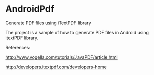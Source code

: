 # AndroidPdf
Generate PDF files using iTextPDF library

The project is a sample of how to generate PDF files in Android using itextPDF library.

References:

http://www.vogella.com/tutorials/JavaPDF/article.html

http://developers.itextpdf.com/developers-home
